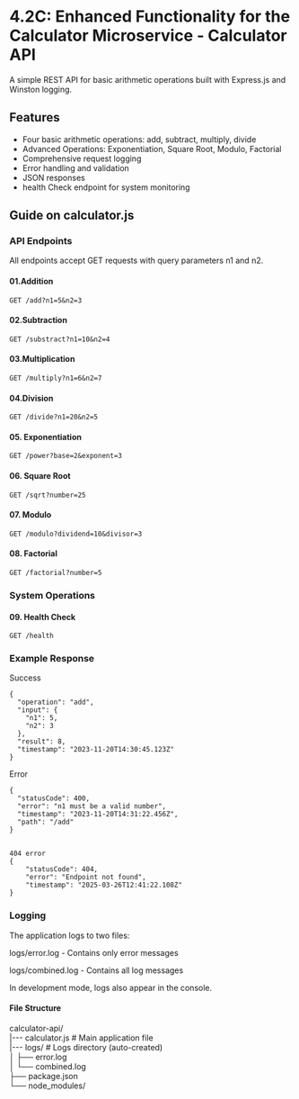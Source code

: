 # 4.2C: Enhanced Functionality for the Calculator Microservice - Calculator API

A simple REST API for basic arithmetic operations built with Express.js and Winston logging.

## Features

- Four basic arithmetic operations: add, subtract, multiply, divide
- Advanced Operations: Exponentiation, Square Root, Modulo, Factorial
- Comprehensive request logging
- Error handling and validation
- JSON responses
- health Check endpoint for system monitoring

## Guide on calculator.js

### API Endpoints
All endpoints accept GET requests with query parameters n1 and n2.

#### 01.Addition

```
GET /add?n1=5&n2=3
```

#### 02.Subtraction

```
GET /substract?n1=10&n2=4
```

#### 03.Multiplication

```
GET /multiply?n1=6&n2=7
```

#### 04.Division

```
GET /divide?n1=20&n2=5
```

#### 05. Exponentiation

```
GET /power?base=2&exponent=3
```

#### 06. Square Root

```
GET /sqrt?number=25
```

#### 07. Modulo

```
GET /modulo?dividend=10&divisor=3
```

#### 08. Factorial

```
GET /factorial?number=5
```

### System Operations

#### 09. Health Check

```
GET /health
```

### Example Response

Success
```
{
  "operation": "add",
  "input": {
    "n1": 5,
    "n2": 3
  },
  "result": 8,
  "timestamp": "2023-11-20T14:30:45.123Z"
}
```

Error
```
{
  "statusCode": 400,
  "error": "n1 must be a valid number",
  "timestamp": "2023-11-20T14:31:22.456Z",
  "path": "/add"
}
```

```

404 error
{
    "statusCode": 404,
    "error": "Endpoint not found",
    "timestamp": "2025-03-26T12:41:22.108Z"
}
```

### Logging
The application logs to two files:

logs/error.log - Contains only error messages

logs/combined.log - Contains all log messages

In development mode, logs also appear in the console.

#### File Structure

calculator-api/<br>
|--- calculator.js               # Main application file <br>
|--- logs/                # Logs directory (auto-created)<br>
│   ├── error.log        <br>
│   └── combined.log     <br>
├── package.json<br>
└── node_modules/<br>


